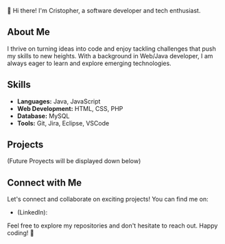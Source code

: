 👋 Hi there! I'm Cristopher, a software developer and tech enthusiast.

## About Me

I thrive on turning ideas into code and enjoy tackling challenges that push my skills to new heights. With a background in Web/Java developer, I am always eager to learn and explore emerging technologies.

## Skills

- **Languages:** Java, JavaScript
- **Web Development:** HTML, CSS, PHP
- **Database:** MySQL
- **Tools:** Git, Jira, Eclipse, VSCode

## Projects
(Future Proyects will be displayed down below)

## Connect with Me

Let's connect and collaborate on exciting projects! You can find me on:

- (LinkedIn): 

Feel free to explore my repositories and don't hesitate to reach out. Happy coding! 🚀
